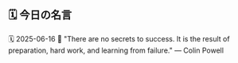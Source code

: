 ## 🗓️ 今日の名言

<!--START_SECTION:quote-->
🗓️ 2025-06-16
💬 "There are no secrets to success. It is the result of preparation, hard work, and learning from failure." — Colin Powell
<!--END_SECTION:quote-->
